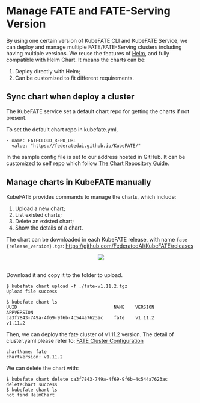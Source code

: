 # Manage FATE and FATE-Serving Version
By using one certain version of KubeFATE CLI and KubeFATE Service, we can deploy and manage multiple FATE/FATE-Serving clusters including having multiple versions. We reuse the features of [Helm](https://helm.sh/), and fully compatible with Helm Chart. It means the charts can be:
1. Deploy directly with Helm;
2. Can be customized to fit different requirements.

## Sync chart when deploy a cluster
The KubeFATE service set a default chart repo for getting the charts if not present.

To set the default chart repo in kubefate.yml,
```
- name: FATECLOUD_REPO_URL
  value: "https://federatedai.github.io/KubeFATE/"
```

In the sample config file is set to our address hosted in GitHub. It can be customized to self repo which follow [The Chart Repository Guide](https://helm.sh/docs/topics/chart_repository/). 

## Manage charts in KubeFATE manually
KubeFATE provides commands to manage the charts, which include:
1. Upload a new chart;
2. List existed charts;
3. Delete an existed chart;
4. Show the details of a chart.

The chart can be downloaded in each KubeFATE release, with name `fate-{release_version}.tgz`: https://github.com/FederatedAI/KubeFATE/releases

<div align="center">
  <img src="./images/chart_in_release.png">
</div>
&nbsp;

Download it and copy it to the folder to upload.
```
$ kubefate chart upload -f ./fate-v1.11.2.tgz
Upload file success

$ kubefate chart ls
UUID                                    NAME    VERSION        APPVERSION
ca3f7843-749a-4f69-9f6b-4c544a7623ac    fate    v1.11.2         v1.11.2
```

Then, we can deploy the fate cluster of v1.11.2 version. The detail of cluster.yaml please refer to: [FATE Cluster Configuration](./configurations/FATE_cluster_configuration.md)
```
chartName: fate
chartVersion: v1.11.2
```

We can delete the chart with:
```
$ kubefate chart delete ca3f7843-749a-4f69-9f6b-4c544a7623ac
deleteChart success
$ kubefate chart ls
not find HelmChart
```
